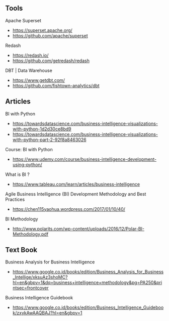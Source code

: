 ## Tools

Apache Superset
- https://superset.apache.org/
- https://github.com/apache/superset

Redash
- https://redash.io/
- https://github.com/getredash/redash

DBT | Data Warehouse
- https://www.getdbt.com/
- https://github.com/fishtown-analytics/dbt

## Articles

BI with Python
- https://towardsdatascience.com/business-intelligence-visualizations-with-python-1d2d30ce8bd9
- https://towardsdatascience.com/business-intelligence-visualizations-with-python-part-2-92f8a8463026

Course: BI with Python
- https://www.udemy.com/course/business-intelligence-development-using-python/

What is BI ?
- https://www.tableau.com/learn/articles/business-intelligence

Agile Business Intelligence (BI) Development Methodology and Best Practices
- https://chen115yaohua.wordpress.com/2017/01/10/40/

BI Methodology
- http://www.polarits.com/wp-content/uploads/2016/12/Polar-BI-Methodology.pdf

## Text Book

Business Analysis for Business Intelligence
- https://www.google.co.id/books/edition/Business_Analysis_for_Business_Intellige/xksuAz3shoMC?hl=en&gbpv=1&dq=business+intelligence+methodology&pg=PA250&printsec=frontcover

Business Intelligence Guidebook
- https://www.google.co.id/books/edition/Business_Intelligence_Guidebook/zxykAwAAQBAJ?hl=en&gbpv=1


